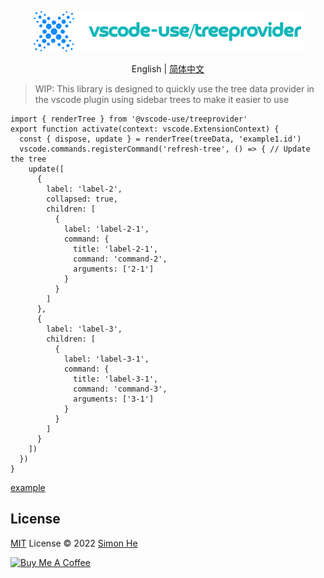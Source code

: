 <p align="center">
<img src="./assets/kv.png" alt="vscode-use/treeprovider">
</p>
<p align="center"> English | <a href="./README_zh.md">简体中文</a></p>

> WIP: This library is designed to quickly use the tree data provider in the vscode plugin using sidebar trees to make it easier to use

```code
import { renderTree } from '@vscode-use/treeprovider'
export function activate(context: vscode.ExtensionContext) {
  const { dispose, update } = renderTree(treeData, 'example1.id')
  vscode.commands.registerCommand('refresh-tree', () => { // Update the tree
    update([
      {
        label: 'label-2',
        collapsed: true,
        children: [
          {
            label: 'label-2-1',
            command: {
              title: 'label-2-1',
              command: 'command-2',
              arguments: ['2-1']
            }
          }
        ]
      },
      {
        label: 'label-3',
        children: [
          {
            label: 'label-3-1',
            command: {
              title: 'label-3-1',
              command: 'command-3',
              arguments: ['3-1']
            }
          }
        ]
      }
    ])
  })
}

```

[example](/examples/example1)

## License

[MIT](./LICENSE) License © 2022 [Simon He](https://github.com/Simon-He95)

<a href="https://github.com/Simon-He95/sponsor" target="_blank"><img src="https://cdn.buymeacoffee.com/buttons/default-orange.png" alt="Buy Me A Coffee" style="height: 51px !important;width: 217px !important;" ></a>
